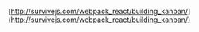 [http://survivejs.com/webpack_react/building_kanban/](http://survivejs.com/webpack_react/building_kanban/)
